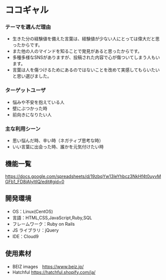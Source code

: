# ココギャル

### テーマを選んだ理由

- 生きた分の経験値を備えた言葉は、経験値が少ない人にとっては偉大だと思ったからです。
- また他の人のマインドを知ることで発見があると思ったからです。
- 多種多様なSNSがありますが、投稿された内容で心が傷ついてしまう人もいます。
- 言葉は人を傷つけるためにあるのではないことを改めて実感してもらいたいと思い選びました。

### ターゲットユーザ

- 悩みや不安を抱えている人
- 壁にぶつかった時
- 前向きになりたい人

### 主な利用シーン

- 思い悩んだ時、辛い時（ネガティブ思考な時）
- いい言葉に出会った時、誰かを元気付けたい時

## 機能一覧

https://docs.google.com/spreadsheets/d/19zbqYw13leYhbcz3NkHf4t0uyvMGFb1_FD8iAIyltIQ/edit#gid=0

## 開発環境

- OS：Linux(CentOS)
- 言語：HTML,CSS,JavaScript,Ruby,SQL
- フレームワーク：Ruby on Rails
- JS ライブラリ：jQuery
- IDE：Cloud9

## 使用素材

- BEIZ images　https://www.beiz.jp/
- Hatchful https://hatchful.shopify.com/ja/
